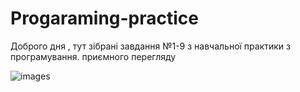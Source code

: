 
# Progaraming-practice
Доброго дня , тут зібрані завдання №1-9 з навчальної практики з програмування. приємного перегляду 





![images](https://github.com/EssVeex/Progaraming-practice/assets/125086913/1c9aecb7-f2f2-48e9-b0dc-f5eae523a6f1)



